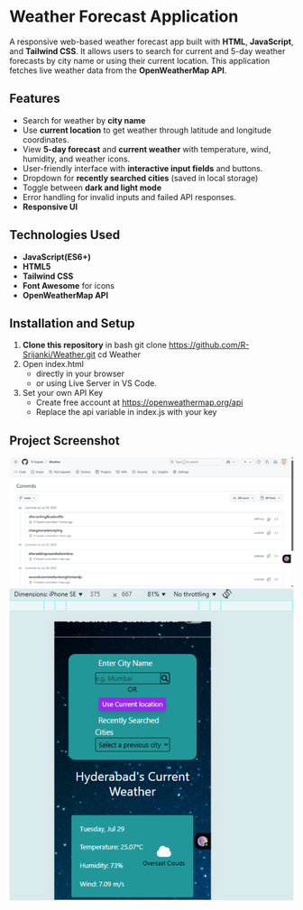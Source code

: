 # Weather Forecast Application

A responsive web-based weather forecast app built with **HTML**, **JavaScript**, and **Tailwind CSS**. It allows users to search for current and 5-day weather forecasts by city name or using their current location. This application fetches live weather data from the **OpenWeatherMap API**.

## Features
 
 - Search for weather by **city name**
 - Use **current location** to get weather through latitude and longitude coordinates.
 - View **5-day forecast** and **current weather** with temperature, wind, humidity, and weather icons.
 - User-friendly interface with **interactive input fields** and buttons.
 - Dropdown for **recently searched cities** (saved in local storage)
 - Toggle between **dark and light mode**
 - Error handling for invalid inputs and failed API responses.
 - **Responsive UI** 

 ## Technologies Used

 - **JavaScript(ES6+)**
 - **HTML5**
 - **Tailwind CSS**
 - **Font Awesome** for icons
 - **OpenWeatherMap API**

 ## Installation and Setup
 
 1. **Clone this repository**
    in bash
    git clone https://github.com/R-Srijanki/Weather.git
    cd Weather
2. Open index.html 
    * directly in your browser 
    * or using Live Server in VS Code.
3. Set your own API Key
    * Create free account at https://openweathermap.org/api
    * Replace the api variable in index.js with your key

## Project Screenshot

![Weather App Github Commits](./images/Screenshot%202025-07-29%20235244.png)
![Weather App UI](./images/Screenshot%202025-07-29%20235850.png)